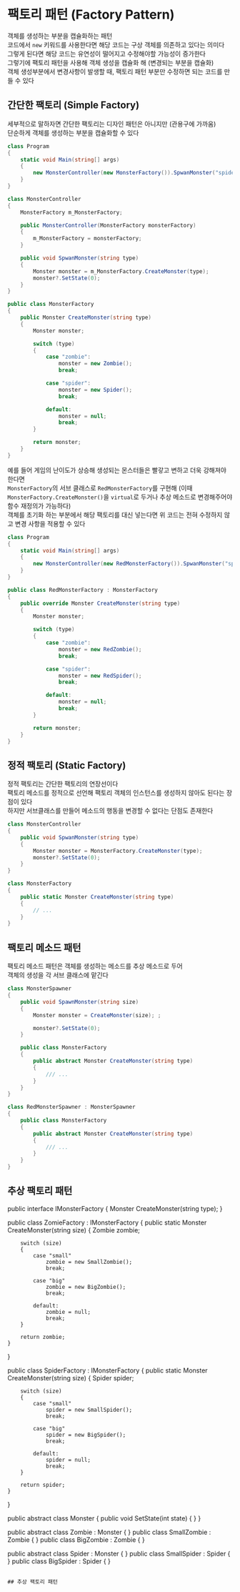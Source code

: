 # 팩토리 패턴 (Factory Pattern)
객체를 생성하는 부분을 캡슐화하는 패턴  
코드에서 `new` 키워드를 사용한다면 해당 코드는 구상 객체를 의존하고 있다는 의미다  
그렇게 된다면 해당 코드는 유연성이 떨어지고 수정해야할 가능성이 증가한다  
그렇기에 팩토리 패턴을 사용해 객체 생성을 캡슐화 해 (변경되는 부분을 캡슐화)  
객체 생성부분에서 변경사항이 발생할 때, 팩토리 패턴 부분만 수정하면 되는 코드를 만들 수 있다 

## 간단한 팩토리 (Simple Factory)
세부적으로 말하자면 간단한 팩토리는 디자인 패턴은 아니지만 (관용구에 가까움)  
단순하게 객체를 생성하는 부분을 캡슐화할 수 있다  
``` C#
class Program
{
    static void Main(string[] args)
    {
        new MonsterController(new MonsterFactory()).SpwanMonster("spider");
    }
}
```
``` C#
class MonsterController
{
    MonsterFactory m_MonsterFactory;

    public MonsterController(MonsterFactory monsterFactory)
    {
        m_MonsterFactory = monsterFactory;
    }

    public void SpwanMonster(string type)
    {
        Monster monster = m_MonsterFactory.CreateMonster(type);
        monster?.SetState(0);
    }
}
```
``` C#
public class MonsterFactory
{
    public Monster CreateMonster(string type)
    {
        Monster monster;

        switch (type)
        {
            case "zombie":
                monster = new Zombie();
                break;

            case "spider":
                monster = new Spider();
                break;

            default:
                monster = null;
                break;
        }

        return monster;
    }
}
```
예를 들어 게임의 난이도가 상승해 생성되는 몬스터들은 빨갛고 변하고 더욱 강해져야 한다면  
`MonsterFactory`의 서브 클래스로 `RedMonsterFactory`를 구현해 (이때 `MonsterFactory.CreateMonster()`을 `virtual`로 두거나 추상 메소드로 변경해주어야 함수 재정의가 가능하다)  
객체를 초기화 하는 부분에서 해당 팩토리를 대신 넣는다면 위 코드는 전혀 수정하지 않고 변경 사항을 적용할 수 있다
``` C#
class Program
{
    static void Main(string[] args)
    {
        new MonsterController(new RedMonsterFactory()).SpwanMonster("spider");
    }
}
```
``` C#
public class RedMonsterFactory : MonsterFactory
{
    public override Monster CreateMonster(string type)
    {
        Monster monster;

        switch (type)
        {
            case "zombie":
                monster = new RedZombie();
                break;

            case "spider":
                monster = new RedSpider();
                break;

            default:
                monster = null;
                break;
        }

        return monster;
    }
}
```

## 정적 팩토리 (Static Factory)
정적 팩토리는 간단한 팩토리의 연장선이다  
팩토리 메소드를 정적으로 선언해 팩토리 객체의 인스턴스를 생성하지 않아도 된다는 장점이 있다  
하지만 서브클래스를 만들어 메소드의 행동을 변경할 수 없다는 단점도 존재한다  
``` C#
class MonsterController
{
    public void SpwanMonster(string type)
    {
        Monster monster = MonsterFactory.CreateMonster(type);
        monster?.SetState(0);
    }
}
```
``` C#
class MonsterFactory
{
    public static Monster CreateMonster(string type)
    {
        // ...
    }
}
```

## 팩토리 메소드 패턴
팩토리 메소드 패턴은 객체를 생성하는 메소드를 추상 메소드로 두어  
객체의 생성을 각 서브 클래스에 맡긴다
``` C#
class MonsterSpawner
{
    public void SpawnMonster(string size)
    {
        Monster monster = CreateMonster(size); ;

        monster?.SetState(0);
    }

    public class MonsterFactory
    {
        public abstract Monster CreateMonster(string type)
        {
            /// ...
        }
    }
}
```
``` C#
class RedMonsterSpawner : MonsterSpawner
{
    public class MonsterFactory
    {
        public abstract Monster CreateMonster(string type)
        {
            /// ...
        }
    }
}
```

## 추상 팩토리 패턴
public interface IMonsterFactory
{
    Monster CreateMonster(string type);
}

public class ZomieFactory : IMonsterFactory
{
    public static Monster CreateMonster(string size)
    {
        Zombie zombie;

        switch (size)
        {
            case "small"
                zombie = new SmallZombie();
                break;

            case "big"
                zombie = new BigZombie();
                break;

            default:
                zombie = null;
                break;
        }

        return zombie;
    }
}

public class SpiderFactory : IMonsterFactory
{
    public static Monster CreateMonster(string size)
    {
        Spider spider;

        switch (size)
        {
            case "small"
                spider = new SmallSpider();
                break;

            case "big"
                spider = new BigSpider();
                break;

            default:
                spider = null;
                break;
        }

        return spider;
    }
}

public abstract class Monster
{
    public void SetState(int state) { }
}

public abstract class Zombie : Monster { }
public class SmallZombie : Zombie { }
public class BigZombie : Zombie { }

public abstract class Spider : Monster { }
public class SmallSpider : Spider { }
public class BigSpider : Spider { }
```

## 추상 팩토리 패턴

